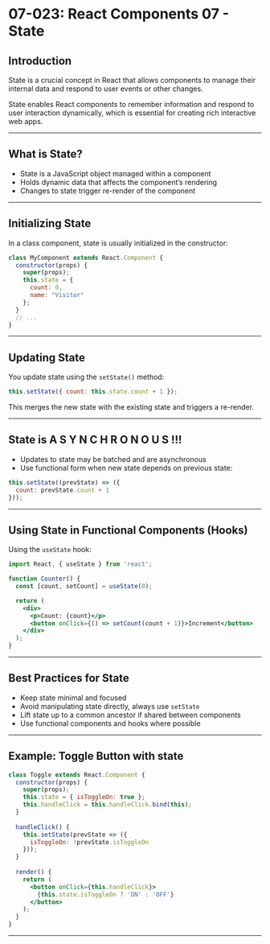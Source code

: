 # 07-023: React Components 07 - State

## Introduction

State is a crucial concept in React that allows components to manage their internal data and respond to user events or other changes.

State enables React components to remember information and respond to user interaction dynamically, which is essential for creating rich interactive web apps.

---

## What is State?

- State is a JavaScript object managed within a component  
- Holds dynamic data that affects the component’s rendering  
- Changes to state trigger re-render of the component  

---

## Initializing State

In a class component, state is usually initialized in the constructor:

```jsx
class MyComponent extends React.Component {
  constructor(props) {
    super(props);
    this.state = {
      count: 0,
      name: "Visitor"
    };
  }
  // ...
}
```

---

## Updating State

You update state using the `setState()` method:

```jsx
this.setState({ count: this.state.count + 1 });
```

This merges the new state with the existing state and triggers a re-render.

---

## State is A S Y N C H R O N O U S !!!

- Updates to state may be batched and are asynchronous  
- Use functional form when new state depends on previous state:

```jsx
this.setState((prevState) => ({
  count: prevState.count + 1
}));
```

---

## Using State in Functional Components (Hooks)

Using the `useState` hook:

```jsx
import React, { useState } from 'react';

function Counter() {
  const [count, setCount] = useState(0);

  return (
    <div>
      <p>Count: {count}</p>
      <button onClick={() => setCount(count + 1)}>Increment</button>
    </div>
  );
}
```
---

## Best Practices for State

- Keep state minimal and focused  
- Avoid manipulating state directly, always use `setState`  
- Lift state up to a common ancestor if shared between components  
- Use functional components and hooks where possible  

---

## Example: Toggle Button with state

```jsx
class Toggle extends React.Component {
  constructor(props) {
    super(props);
    this.state = { isToggleOn: true };
    this.handleClick = this.handleClick.bind(this);
  }
  
  handleClick() {
    this.setState(prevState => ({
      isToggleOn: !prevState.isToggleOn
    }));
  }
  
  render() {
    return (
      <button onClick={this.handleClick}>
        {this.state.isToggleOn ? 'ON' : 'OFF'}
      </button>
    );
  }
}
```

---

